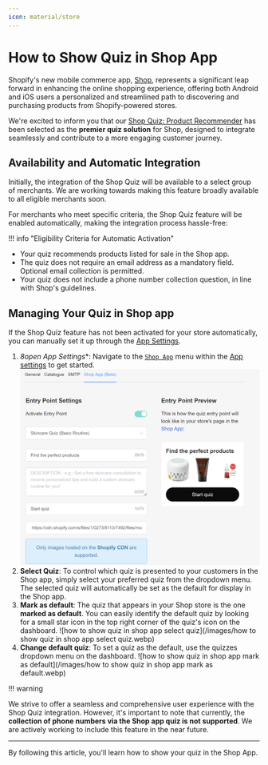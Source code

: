 ```yaml
---
icon: material/store
---
```


# How to Show Quiz in Shop App

Shopify's new mobile commerce app, [Shop](https://shop.app/), represents a significant leap forward in enhancing the online shopping experience, offering both Android and iOS users a personalized and streamlined path to discovering and purchasing products from Shopify-powered stores. 

We're excited to inform you that our [Shop Quiz: Product Recommender](https://revenuehunt.com/product-recommendation-quiz-shopify/) has been selected as the **premier quiz solution** for Shop, designed to integrate seamlessly and contribute to a more engaging customer journey.

## Availability and Automatic Integration

Initially, the integration of the Shop Quiz will be available to a select group of merchants. We are working towards making this feature broadly available to all eligible merchants soon.

For merchants who meet specific criteria, the Shop Quiz feature will be enabled automatically, making the integration process hassle-free:

!!! info "Eligibility Criteria for Automatic Activation"

  - Your quiz recommends products listed for sale in the Shop app.
  - The quiz does not require an email address as a mandatory field. Optional email collection is permitted.
  - Your quiz does not include a phone number collection question, in line with Shop's guidelines.

## Managing Your Quiz in Shop app

If the Shop Quiz feature has not been activated for your store automatically, you can manually set it up through the [App Settings](https://docs.revenuehunt.com/reference/app-settings/). 

1. *8open App Settings**: Navigate to the [`Shop App`](https://docs.revenuehunt.com/reference/app-settings/#shop-app-beta) menu within the [App settings](https://docs.revenuehunt.com/reference/app-settings/#shop-app-beta) to get started.
![how to show quiz in shop app settings](/images/manual_appsettings_shopapp_preview.png)
2. **Select Quiz**: To control which quiz is presented to your customers in the Shop app, simply select your preferred quiz from the dropdown menu. The selected quiz will automatically be set as the default for display in the Shop app.
3. **Mark as default**: The quiz that appears in your Shop store is the one **marked as default**. You can easily identify the default quiz by looking for a small star icon in the top right corner of the quiz's icon on the dashboard. 
  ![how to show quiz in shop app select quiz](/images/how to show quiz in shop app select quiz.webp)
4. **Change default quiz**: To set a quiz as the default, use the quizzes dropdown menu on the dashboard.
  ![how to show quiz in shop app mark as default](/images/how to show quiz in shop app mark as default.webp)


!!! warning

  We strive to offer a seamless and comprehensive user experience with the Shop Quiz integration. However, it's important to note that currently, the **collection of phone numbers via the Shop app quiz is not supported**. We are actively working to include this feature in the near future.

---
By following this article, you'll learn how to show your quiz in the Shop App.



 